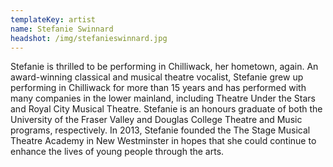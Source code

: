 ```yaml
---
templateKey: artist
name: Stefanie Swinnard
headshot: /img/stefanieswinnard.jpg
---
```

Stefanie is thrilled to be performing in Chilliwack, her hometown, again. An award-winning classical and musical theatre vocalist, Stefanie grew up performing in Chilliwack for more than 15 years and has performed with many companies in the lower mainland, including Theatre Under the Stars and Royal City Musical Theatre. Stefanie is an honours graduate of both the University of the Fraser Valley and Douglas College Theatre and Music programs, respectively. In 2013, Stefanie founded the The Stage Musical Theatre Academy in New Westminster in hopes that she could continue to enhance the lives of young people through the arts.